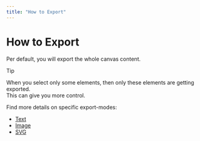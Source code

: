 ```yaml
---
title: "How to Export"
---
```


<script setup>
import { LucideType, LucideImage, LucideTangent } from "lucide-vue-next";
</script>
<style scoped>
.lucide {
    display: inline-block;
}
</style>

# How to Export

Per default, you will export the whole canvas content.

> [!TIP]
> When you select only some elements, then only these elements are getting exported. <br>
> This can give you more control.

Find more details on specific export-modes:

- [<LucideType/> Text](/docs/export/text)
- [<LucideImage/> Image](./docs/export/image)
- [<LucideTangent/> SVG](/docs/export/svg)
